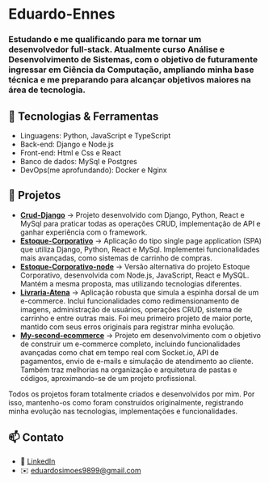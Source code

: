 # Eduardo-Ennes
### Estudando e me qualificando para me tornar um desenvolvedor full-stack. Atualmente curso Análise e Desenvolvimento de Sistemas, com o objetivo de futuramente ingressar em Ciência da Computação, ampliando minha base técnica e me preparando para alcançar objetivos maiores na área de tecnologia.

## 🔧 Tecnologias & Ferramentas
- Linguagens: Python, JavaScript e TypeScript
- Back-end: Django e Node.js
- Front-end: Html e Css e React
- Banco de dados: MySql e Postgres
- DevOps(me aprofundando): Docker e Nginx 

## 📂 Projetos 
- [**Crud-Django**](https://github.com/Eduardo-Ennes/Crud-Django) → Projeto desenvolvido com Django, Python, React e MySql para praticar todas as operações CRUD, implementação de API e ganhar experiência com o framework.
- [**Estoque-Corporativo**](https://github.com/Eduardo-Ennes/Estoque-Corporativo) → Aplicação do tipo single page application (SPA) que utiliza Django, Python, React e MySql. Implementei funcionalidades mais avançadas, como sistemas de carrinho de compras.
- [**Estoque-Corporativo-node**](https://github.com/Eduardo-Ennes/Estoque-corporativo-node) →  Versão alternativa do projeto Estoque Corporativo, desenvolvida com Node.js, JavaScript, React e MySQL. Mantém a mesma proposta, mas utilizando tecnologias diferentes.
- [**Livraria-Atena**](https://github.com/Eduardo-Ennes/Livraria-Atena) → Aplicação robusta que simula a espinha dorsal de um e-commerce. Inclui funcionalidades como redimensionamento de imagens, administração de usuários, operações CRUD, sistema de carrinho e entre outras mais. Foi meu primeiro projeto de maior porte, mantido com seus erros originais para registrar minha evolução.
- [**My-second-ecommerce**](#) → Projeto em desenvolvimento com o objetivo de construir um e-commerce completo, incluindo funcionalidades avançadas como chat em tempo real com Socket.io, API de pagamentos, envio de e-mails e simulação de atendimento ao cliente. Também traz melhorias na organização e arquitetura de pastas e códigos, aproximando-se de um projeto profissional.

Todos os projetos foram totalmente criados e desenvolvidos por mim. Por isso, mantenho-os como foram construídos originalmente, registrando minha evolução nas tecnologias, implementações e funcionalidades.

 ## 📫 Contato
- 💼 [LinkedIn](https://linkedin.com/in/eduardo-ennes-537070186)  
- ✉️ eduardosimoes9899@gmail.com  
 
